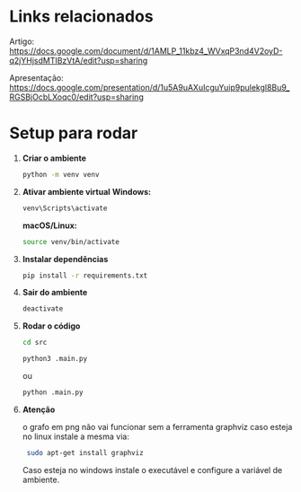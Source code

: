 # Links relacionados

Artigo: https://docs.google.com/document/d/1AMLP_11kbz4_WVxqP3nd4V2oyD-q2jYHjsdMTIBzVtA/edit?usp=sharing

Apresentação: https://docs.google.com/presentation/d/1u5A9uAXuIcguYuip9pulekgl8Bu9_RGSBjOcbLXoqc0/edit?usp=sharing

# Setup para rodar

1. **Criar o ambiente**

   ```bash
   python -m venv venv
   ```

2. **Ativar ambiente virtual**
   **Windows:**

   ```bash
   venv\Scripts\activate
   ```

   **macOS/Linux:**

   ```bash
   source venv/bin/activate
   ```

3. **Instalar dependências**

   ```bash
   pip install -r requirements.txt
   ```

4. **Sair do ambiente**

   ```bash
   deactivate
   ```

5. **Rodar o código**

   ```bash
   cd src
   ```

   ```bash
   python3 .main.py
   ```

   ou

   ```bash
   python .main.py
   ```

6. **Atenção**

   o grafo em png não vai funcionar sem a ferramenta graphviz
   caso esteja no linux instale a mesma via:

   ```bash
    sudo apt-get install graphviz
   ```
   
   Caso esteja no windows instale o executável e configure a variável de ambiente.

